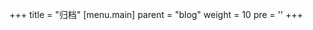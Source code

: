 +++
title = "归档"
[menu.main]
  parent = "blog"
  weight = 10
  pre = '<i class="fas fa-fw fa-file-archive me-1"></i>'
+++
